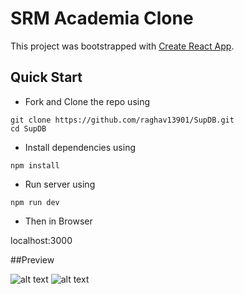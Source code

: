 # SRM Academia Clone

This project was bootstrapped with [Create React App](https://github.com/facebook/create-react-app).

## Quick Start

- Fork and Clone the repo using
```
git clone https://github.com/raghav13901/SupDB.git
cd SupDB
```
- Install dependencies using
```
npm install
```
- Run server using
```
npm run dev
```
- Then in Browser

localhost:3000

##Preview

 ![alt text](https://github.com/raghav13901/SRM_Academia_Clone/images/img1.jpeg)
 ![alt text](https://github.com/raghav13901/SRM_Academia_Clone/images/img2.jpeg)
